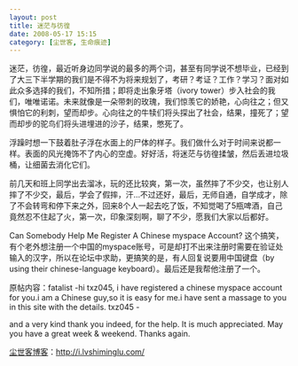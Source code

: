 ```yaml
---
layout: post
title: 迷茫与彷徨
date: 2008-05-17 15:15
category: [尘世客, 生命痕迹]
---
```

迷茫，彷徨，最近听身边同学说的最多的两个词，甚至有同学说不想毕业，已经到了大三下半学期的我们是不得不为将来规划了，考研？考证？工作？学习？面对如此众多选择的我们，不知所措；即将走出象牙塔（ivory tower）步入社会的我们，唯唯诺诺。未来就像是一朵带刺的玫瑰，我们惊羡它的娇艳，心向往之；但又惧怕它的利刺，望而却步。心向往之的牛犊们将头探出了社会，结果，撞死了；望而却步的驼鸟们将头进埋进的沙子，结果，憋死了。

浮躁时想一下鼓着肚子浮在水面上的尸体的样子。我们做什么对于时间来说都一样。表面的风光掩饰不了内心的空虚。好好活，将迷茫与彷徨揉皱，然后丢进垃圾桶，让细菌去消化它们。

前几天和班上同学出去溜冰，玩的还比较爽，第一次，虽然摔了不少交，也让别人摔了不少交，最后，学会了假摔，汗…不过还好，最后，无师自通，自学成才，除了不会转弯和停下来之外，回来8个人一起去吃了饭，不知觉喝了5瓶啤酒，自己竟然忍不住起了火，第一次，印象深刻啊，聊了不少，愿我们大家以后都好。

Can Somebody Help Me Register A Chinese myspace Account? 这个搞笑，有个老外想注册一个中国的myspace账号，可是却打不出来注册时需要在验证处输入的汉字，所以在论坛中求助，更搞笑的是，有人回复说要用中国键盘（by using their chinese-language keyboard）。最后还是我帮他注册了一个。

原帖内容：fatalist -hi txz045, i have registered a chinese myspace account for you.i am a Chinese guy,so it is easy for me.i have sent a massage to you in this site with the details.
txz045 -

and a very kind thank you indeed, for the help. It is much appreciated. May you have a great week &amp; weekend. Thanks again.

<a href="http://i.lvshiminglu.com/">尘世客博客</a>：<a href="http://i.lvshiminglu.com/">http://i.lvshiminglu.com/</a>

